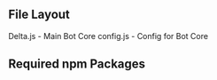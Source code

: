 ## File Layout ##
Delta.js - Main Bot Core
config.js - Config for Bot Core

## Required npm Packages ##

